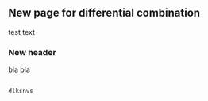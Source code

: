
## New page for differential combination

test text

### New header

bla bla

```Code

dlksnvs
```

